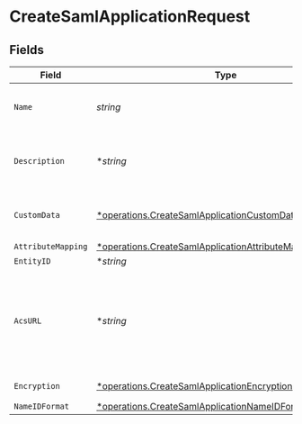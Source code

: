 # CreateSamlApplicationRequest


## Fields

| Field                                                                                                                               | Type                                                                                                                                | Required                                                                                                                            | Description                                                                                                                         |
| ----------------------------------------------------------------------------------------------------------------------------------- | ----------------------------------------------------------------------------------------------------------------------------------- | ----------------------------------------------------------------------------------------------------------------------------------- | ----------------------------------------------------------------------------------------------------------------------------------- |
| `Name`                                                                                                                              | *string*                                                                                                                            | :heavy_check_mark:                                                                                                                  | The name of the SAML application.                                                                                                   |
| `Description`                                                                                                                       | **string*                                                                                                                           | :heavy_minus_sign:                                                                                                                  | Optional description of the SAML application.                                                                                       |
| `CustomData`                                                                                                                        | [*operations.CreateSamlApplicationCustomData](../../models/operations/createsamlapplicationcustomdata.md)                           | :heavy_minus_sign:                                                                                                                  | Optional custom data for the application.                                                                                           |
| `AttributeMapping`                                                                                                                  | [*operations.CreateSamlApplicationAttributeMappingRequest](../../models/operations/createsamlapplicationattributemappingrequest.md) | :heavy_minus_sign:                                                                                                                  | N/A                                                                                                                                 |
| `EntityID`                                                                                                                          | **string*                                                                                                                           | :heavy_minus_sign:                                                                                                                  | N/A                                                                                                                                 |
| `AcsURL`                                                                                                                            | **string*                                                                                                                           | :heavy_minus_sign:                                                                                                                  | The Assertion Consumer Service (ACS) URL where the SAML response will be sent.                                                      |
| `Encryption`                                                                                                                        | [*operations.CreateSamlApplicationEncryptionRequest](../../models/operations/createsamlapplicationencryptionrequest.md)             | :heavy_minus_sign:                                                                                                                  | Validator function                                                                                                                  |
| `NameIDFormat`                                                                                                                      | [*operations.CreateSamlApplicationNameIDFormatRequest](../../models/operations/createsamlapplicationnameidformatrequest.md)         | :heavy_minus_sign:                                                                                                                  | N/A                                                                                                                                 |